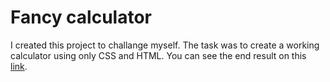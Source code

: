 # Fancy calculator

I created this project to challange myself. The task was to create a working calculator using only CSS and HTML. You can see the end result on this [link](https://szilardkosa.github.io/fancy-calculator/).
